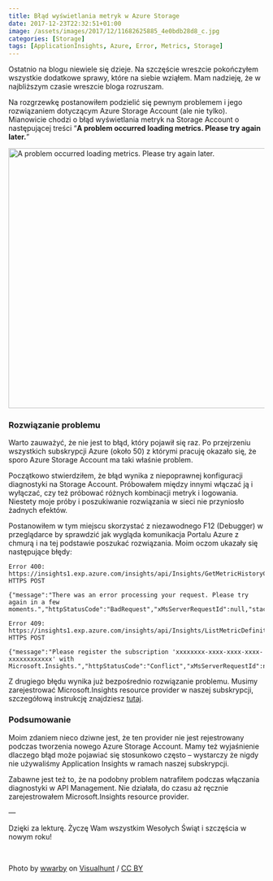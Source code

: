 ```yaml
---
title: Błąd wyświetlania metryk w Azure Storage
date: 2017-12-23T22:32:51+01:00
image: /assets/images/2017/12/11682625885_4e0bdb28d8_c.jpg
categories: [Storage]
tags: [ApplicationInsights, Azure, Error, Metrics, Storage]
---
```

Ostatnio na blogu niewiele się dzieje. Na szczęście wreszcie pokończyłem wszystkie dodatkowe sprawy, które na siebie wziąłem. Mam nadzieję, że w najbliższym czasie wreszcie bloga rozruszam.

Na rozgrzewkę postanowiłem podzielić się pewnym problemem i jego rozwiązaniem dotyczącym Azure Storage Account (ale nie tylko). Mianowicie chodzi o błąd wyświetlania metryk na Storage Account o następującej treści &#8220;**A problem occurred loading metrics. Please try again later.**&#8221;

<img class="alignnone wp-image-572 size-full" src="https://marekgrabarz.pl/wp-content/uploads/2017/12/2017-12-23-21_52_44.png" alt="A problem occurred loading metrics. Please try again later." width="758" height="512" srcset="https://marekgrabarz.pl/wp-content/uploads/2017/12/2017-12-23-21_52_44.png 758w, https://marekgrabarz.pl/wp-content/uploads/2017/12/2017-12-23-21_52_44-300x203.png 300w" sizes="(max-width: 758px) 100vw, 758px" /> 

### Rozwiązanie problemu

Warto zauważyć, że nie jest to błąd, który pojawił się raz. Po przejrzeniu wszystkich subskrypcji Azure (około 50) z którymi pracuję okazało się, że sporo Azure Storage Account ma taki właśnie problem.

Początkowo stwierdziłem, że błąd wynika z niepoprawnej konfiguracji diagnostyki na Storage Account. Próbowałem między innymi włączać ją i wyłączać, czy też próbować różnych kombinacji metryk i logowania. Niestety moje próby i poszukiwanie rozwiązania w sieci nie przyniosło żadnych efektów.

Postanowiłem w tym miejscu skorzystać z niezawodnego F12 (Debugger) w przeglądarce by sprawdzić jak wygląda komunikacja Portalu Azure z chmurą i na tej podstawie poszukać rozwiązania. Moim oczom ukazały się następujące błędy:

```
Error 400: https://insights1.exp.azure.com/insights/api/Insights/GetMetricHistoryCollection HTTPS POST 

{"message":"There was an error processing your request. Please try again in a few moments.","httpStatusCode":"BadRequest","xMsServerRequestId":null,"stackTrace":null}
```
```
Error 409: https://insights1.exp.azure.com/insights/api/Insights/ListMetricDefinitions HTTPS POST

{"message":"Please register the subscription 'xxxxxxxx-xxxx-xxxx-xxxx-xxxxxxxxxxxx' with Microsoft.Insights.","httpStatusCode":"Conflict","xMsServerRequestId":null,"stackTrace":null}
```

Z drugiego błędu wynika już bezpośrednio rozwiązanie problemu. Musimy zarejestrować Microsoft.Insights resource provider w naszej subskrypcji, szczegółową instrukcję znajdziesz <a href="https://docs.microsoft.com/en-us/azure/azure-resource-manager/resource-manager-supported-services" target="_blank" rel="noopener">tutaj</a>.

### Podsumowanie

Moim zdaniem nieco dziwne jest, że ten provider nie jest rejestrowany podczas tworzenia nowego Azure Storage Account. Mamy też wyjaśnienie dlaczego błąd może pojawiać się stosunkowo często &#8211; wystarczy że nigdy nie używaliśmy Application Insights w ramach naszej subskrypcji.

Zabawne jest też to, że na podobny problem natrafiłem podczas włączania diagnostyki w API Management. Nie działała, do czasu aż ręcznie zarejestrowałem Microsoft.Insights resource provider.

&#8212;

Dzięki za lekturę. Życzę Wam wszystkim Wesołych Świąt i szczęścia w nowym roku!

&nbsp;

Photo by [wwarby](https://visualhunt.com/author/531e57) on [Visualhunt](https://visualhunt.com/re/70457a) /  [CC BY](http://creativecommons.org/licenses/by/2.0/)
